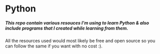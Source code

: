 # Python
##### This repo contain various resouces I'm using to learn Python &amp; also include programs that I created while learning from them.

All the resources used would most likely be free and open source so you can follow the same if you want with no cost :).


